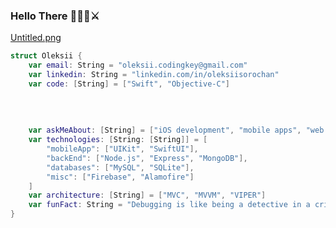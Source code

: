 ### Hello There 👨🏻‍💻⚔️

[Untitled.png](Untitled.png)

<!--
**oleksiiswift/oleksiiswift** is a ✨ _special_ ✨ repository because its `README.md` (this file) appears on your GitHub profile.

Here are some ideas to get you started:

- 🔭 I’m currently working on ...
- 🌱 I’m currently learning ...
- 👯 I’m looking to collaborate on ...
- 🤔 I’m looking for help with ...
- 💬 Ask me about ...
- 📫 How to reach me: ...
- 😄 Pronouns: ...
- ⚡ Fun fact: ...
-->

```swift
struct Oleksii {
	var email: String = "oleksii.codingkey@gmail.com"
	var linkedin: String = "linkedin.com/in/oleksiisorochan"
    var code: [String] = ["Swift", "Objective-C"]
    
    
    
    
    var askMeAbout: [String] = ["iOS development", "mobile apps", "web development", "technology"]
    var technologies: [String: [String]] = [
        "mobileApp": ["UIKit", "SwiftUI"],
        "backEnd": ["Node.js", "Express", "MongoDB"],
        "databases": ["MySQL", "SQLite"],
        "misc": ["Firebase", "Alamofire"]
    ]
    var architecture: [String] = ["MVC", "MVVM", "VIPER"]
    var funFact: String = "Debugging is like being a detective in a crime movie where you are also the murderer."
}


```


<!--
```javascript
const anmol = {
    pronouns: "He" | "Him",
    code: ["Javascript", "Typescript", "Python", "Java", "php"],
    askMeAbout: ["web dev", "tech", "app dev", "photography"],
    technologies: {
        mobileApp: ["Android App"],
        frontEnd: {
            js: ["Vue", "Nuxt"],
            css: ["materialize", "vuetify", "bootstrap"]
        },
        backEnd: {
            js: ["node", "express", "SuiteScript"],
            python: ["flask"]
        },
        devOps: ["AWS", "Docker🐳", "Route53", "Nginx"],
        databases: ["mongo", "MySql", "sqlite"],
        misc: ["Firebase", "Socket.IO", "selenium", "open-cv", "php", "SuiteApp"]
    },
    architecture: ["Serverless Architecture", "Progressive web applications", "Single page applications"],
    currentProject: "I am developing Extension for NetSuite using SuiteScript2.0",
    funFact: "There are two ways to write error-free programs; only the third one works"
};
```
-->
